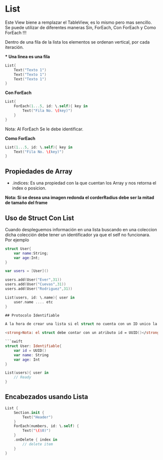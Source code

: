 # List

Este View biene a remplazar el TableView, es lo mismo pero mas sencillo. Se puede utilizar de diferentes maneras Sin, ForEach, Con ForEach y Como ForEach !!!

Dentro de una fila de la lista los elementos se ordenan vertical, por cada iteración.

<strong>* Una linea es una fila</strong>


```swift
List{
	Text("Texto 1")
	Text("Texto 1")
	Text("Texto 1")
}
```

<strong>Con ForEach</strong>

```swift
List{
	ForEach(1...5, id: \.self){ key in
		Text("Fila No. \(key)")
	}
}
```

Nota: Al ForEach Se le debe identificar.

<strong>Como ForEach</strong>

```swift
List(1...5, id: \.self){ key in
	Text("Fila No. \(key)")
}
```

## Propiedades de Array

- .indices: Es una propiedad con la que cuentan los Array y nos retorna el index o posicion.

<strong>Nota: Si se desea una imagen redonda el corderRadius debe ser la mitad de tamaño del frame</strong>

## Uso de Struct Con List

Cuando despleguemos información en una lista buscando en una coleccion dicha colección debe tener un identificador ya que el self no funcionara. Por ejemplo

```swift
struct User{
	var name:String;
	var age:Int;
}

var users = [User]()

users.add(User("Ever",31))
users.add(User("Cuevas",31))
users.add(User("Rodriguez",31))

List(users, id: \.name){ user in
	user.name .... etc
}

## Protocolo Identifiable

A la hora de crear una lista si el struct no cuenta con un ID unico la lista va a dar error por ello se recomienda utilizar el protocolo ```Identifiable``` y con esto la lista ya no necesita el parametro ID:

<strong>Nota: el struct debe contar con un atributo id = UUID()</strong>

```swift
struct User: Identifiable{
	var id = UUID()
	var name: String
	var age: Int
}

List(users){ user in
	// Ready
}
```

## Encabezados usando Lista

```swift
List {
    Section.init {
        Text("Header")
    }
    ForEach(numbers, id: \.self) {
        Text("\($0)")
    }
    .onDelete { index in
        // delete item
    }
}
```

